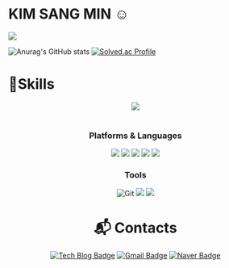 # KIM SANG MIN ☺️

 <a href="https://hits.seeyoufarm.com"><img src="https://hits.seeyoufarm.com/api/count/incr/badge.svg?url=https%3A%2F%2Fgithub.com%2FkimSM94%2Fhit-counter&count_bg=%2379C83D&title_bg=%23555555&icon=&icon_color=%23E7E7E7&title=%EB%B0%A9%EB%AC%B8%EC%9E%90%EC%88%98&edge_flat=false"/></a>

![Anurag's GitHub stats](https://github-readme-stats.vercel.app/api?username=kimSM94&show_icons=true&theme=radical)
[![Solved.ac Profile](http://mazassumnida.wtf/api/v2/generate_badge?boj=rnentkdals)](https://solved.ac/rnentkdals/)


# 💪Skills

<div align="center">

<img src="https://github-readme-stats.vercel.app/api/top-langs/?username=kimSM94&layout=compact"><br><br>

### Platforms & Languages
	
<img src="https://img.shields.io/badge/Java-007396?style=flat&logo=Java&logoColor=white" />
<img src="https://img.shields.io/badge/HTML5-E34F26?style=flat&logo=HTML5&logoColor=white" />
<img src="https://img.shields.io/badge/Spring-6DB33F?style=flat&logo=CSS3&logoColor=white" />
<img src="https://img.shields.io/badge/Node-339933?style=flat&logo=CSS3&logoColor=white" />
<img src="https://img.shields.io/badge/Oracle-F80000?style=flat&logo=CSS3&logoColor=white" />
	
### Tools
![Git](https://img.shields.io/badge/Git-F05032.svg?&style=for-the-badge&logo=Git&logoColor=white)
<img src="https://img.shields.io/badge/Intellij IDEA-F80000?style=flat&logo=CSS3&logoColor=white" />
<img src="https://img.shields.io/badge/Eclipse IDE-F80000?style=flat&logo=CSS3&logoColor=white" />
 
	
# :mailbox_with_mail: Contacts
[![Tech Blog Badge](http://img.shields.io/badge/-Tech%20blog-black?style=flat-square&logo=github&link=https://eclipse-study.tistory.com/)](https://eclipse-study.tistory.com/)
[![Gmail Badge](https://img.shields.io/badge/Gmail-d14836?style=flat-square&logo=Gmail&logoColor=white&link=mailto:rnentkdals@gmail.com)](mailto:rnentkdals@gmail.com)
[![Naver Badge](https://img.shields.io/badge/Naver-03C75A?style=flat-square&logo=Naver&logoColor=white&link=mailto:rnentkdals@naver.com)](mailto:rnentkdals@naver.com)
<div align="center">
